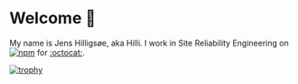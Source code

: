 # Welcome :wave:

My name is Jens Hilligsøe, aka Hilli. I work in Site Reliability Engineering on [![npm](https://avatars0.githubusercontent.com/u/6078720?s=60&v=4)](https://www.npmjs.com/) for [:octocat:](https://github.com/).


[![trophy](https://github-profile-trophy.vercel.app/?username=hilli&row=1&margin-w=10&no-bg=true&no-frame=true&theme=alduin)](https://github.com/ryo-ma/github-profile-trophy)

